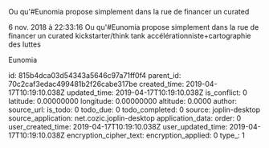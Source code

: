 Ou qu\'\#Eunomia propose simplement dans la rue de financer un curated

6 nov. 2018 à 22:33:16
Ou qu\'\#Eunomia propose simplement dans la rue de financer un curated
kickstarter/think tank accélérationniste+cartographie des luttes

Eunomia


id: 815b4dca03d54343a5646c97a71ff0f4
parent_id: 70c2caf3edac499481b2f26cabe317be
created_time: 2019-04-17T10:19:10.038Z
updated_time: 2019-04-17T10:19:10.038Z
is_conflict: 0
latitude: 0.00000000
longitude: 0.00000000
altitude: 0.0000
author: 
source_url: 
is_todo: 0
todo_due: 0
todo_completed: 0
source: joplin-desktop
source_application: net.cozic.joplin-desktop
application_data: 
order: 0
user_created_time: 2019-04-17T10:19:10.038Z
user_updated_time: 2019-04-17T10:19:10.038Z
encryption_cipher_text: 
encryption_applied: 0
type_: 1